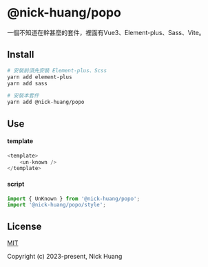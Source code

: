# @nick-huang/popo

一個不知道在幹甚麼的套件，裡面有Vue3、Element-plus、Sass、Vite。

## Install
```bash
# 安裝前須先安裝 Element-plus、Scss
yarn add element-plus
yarn add sass

# 安裝本套件
yarn add @nick-huang/popo
```

## Use
#### template
```javascript
<template>
    <un-known />
</template>
```
#### script
```javascript
import { UnKnown } from '@nick-huang/popo';
import '@nick-huang/popo/style';
```
## License

[MIT](https://opensource.org/licenses/MIT)

Copyright (c) 2023-present, Nick Huang